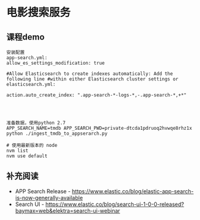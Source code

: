 # 电影搜索服务
## 课程demo
```
安装配置
app-search.yml:
allow_es_settings_modification: true

#Allow Elasticsearch to create indexes automatically: Add the following line #within either Elasticsearch cluster settings or elasticsearch.yml:

action.auto_create_index: ".app-search-*-logs-*,-.app-search-*,+*"




准备数据，使用python 2.7
APP_SEARCH_NAME=tmdb APP_SEARCH_PWD=private-dtcda1pdruoq2hvwqe8rhz1x python ./ingest_tmdb_to_appserarch.py

# 使用最新版本的 node
nvm list
nvm use default

```

## 补充阅读
- APP Search Release - https://www.elastic.co/blog/elastic-app-search-is-now-generally-available
- Search UI - https://www.elastic.co/blog/search-ui-1-0-0-released?baymax=web&elektra=search-ui-webinar
